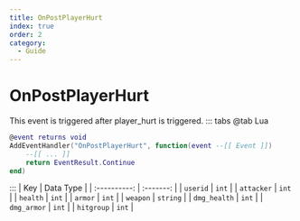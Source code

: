 ```yaml
---
title: OnPostPlayerHurt
index: true
order: 2
category:
  - Guide
---
```


# OnPostPlayerHurt
This event is triggered after player_hurt is triggered.
::: tabs
@tab Lua
```lua
@event returns void
AddEventHandler("OnPostPlayerHurt", function(event --[[ Event ]])
    --[[ ... ]]
    return EventResult.Continue
end)
```

:::
|      Key     | Data Type |
| :----------: | :-------: |
|   `userid`   |   `int`   |
|  `attacker`  |   `int`   |
|   `health`   |   `int`   |
|    `armor`   |   `int`   |
|   `weapon`   |  `string` |
| `dmg_health` |   `int`   |
|  `dmg_armor` |   `int`   |
|  `hitgroup`  |   `int`   |